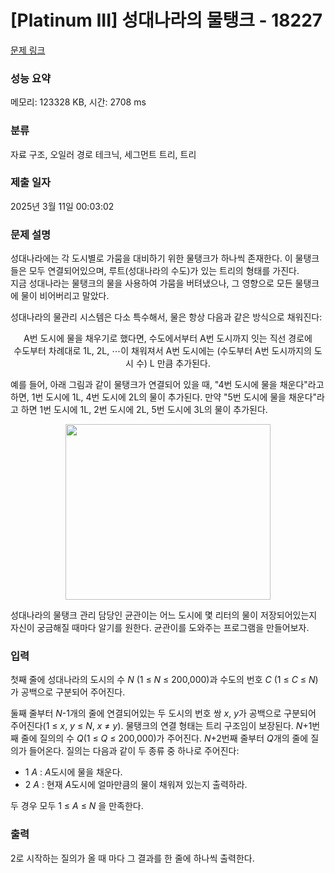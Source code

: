 # [Platinum III] 성대나라의 물탱크 - 18227 

[문제 링크](https://www.acmicpc.net/problem/18227) 

### 성능 요약

메모리: 123328 KB, 시간: 2708 ms

### 분류

자료 구조, 오일러 경로 테크닉, 세그먼트 트리, 트리

### 제출 일자

2025년 3월 11일 00:03:02

### 문제 설명

<p>성대나라에는 각 도시별로 가뭄을 대비하기 위한 물탱크가 하나씩 존재한다. 이 물탱크들은 모두 연결되어있으며, 루트(성대나라의 수도)가 있는 트리의 형태를 가진다.<br>
지금 성대나라는 물탱크의 물을 사용하여 가뭄을 버텨냈으나, 그 영향으로 모든 물탱크에 물이 비어버리고 말았다.</p>

<p>성대나라의 물관리 시스템은 다소 특수해서, 물은 항상 다음과 같은 방식으로 채워진다:</p>

<p style="text-align: center;">A번 도시에 물을 채우기로 했다면, 수도에서부터 A번 도시까지 잇는 직선 경로에<br>
수도부터 차례대로 1L, 2L, ⋯이 채워져서 A번 도시에는 (수도부터 A번 도시까지의 도시 수) L 만큼 추가된다.</p>

<p>예를 들어, 아래 그림과 같이 물탱크가 연결되어 있을 때, "4번 도시에 물을 채운다"라고 하면, 1번 도시에 1L, 4번 도시에 2L의 물이 추가된다. 만약 "5번 도시에 물을 채운다"라고 하면 1번 도시에 1L, 2번 도시에 2L, 5번 도시에 3L의 물이 추가된다.</p>

<p style="text-align: center;"><img alt="" src="https://upload.acmicpc.net/fec2163d-bb74-46cd-b0eb-dad3b005ea12/-/crop/596x510/38,52/-/preview/" style="height: 281px; width: 328px;"></p>

<p>성대나라의 물탱크 관리 담당인 균관이는 어느 도시에 몇 리터의 물이 저장되어있는지 자신이 궁금해질 때마다 알기를 원한다. 균관이를 도와주는 프로그램을 만들어보자.</p>

### 입력 

 <p>첫째 줄에 성대나라의 도시의 수 <em>N </em>(1 ≤ <em>N</em> ≤ 200,000)과 수도의 번호 <em>C </em>(1 ≤ <em>C </em>≤ <em>N</em>)가 공백으로 구분되어 주어진다.</p>

<p>둘째 줄부터 <em>N</em>-1개의 줄에 연결되어있는 두 도시의 번호 쌍 <em>x</em>, <em>y</em>가 공백으로 구분되어 주어진다(1 ≤ <em>x</em>, <em>y </em>≤ <em>N</em>, <em>x </em>≠ <em>y</em>). 물탱크의 연결 형태는 트리 구조임이 보장된다. <em>N</em>+1번째 줄에 질의의 수 <em>Q</em>(1 ≤ <em>Q </em>≤ 200,000)가 주어진다. <em>N</em>+2번째 줄부터 <em>Q</em>개의 줄에 질의가 들어온다. 질의는 다음과 같이 두 종류 중 하나로 주어진다:</p>

<ul>
	<li>1 <em>A</em> : <em>A</em>도시에 물을 채운다.</li>
	<li>2 <em>A</em> : 현재 <em>A</em>도시에 얼마만큼의 물이 채워져 있는지 출력하라.</li>
</ul>

<p>두 경우 모두 1 ≤ <em>A</em> ≤ <em>N  </em>을 만족한다.</p>

### 출력 

 <p>2로 시작하는 질의가 올 때 마다 그 결과를 한 줄에 하나씩 출력한다.</p>

